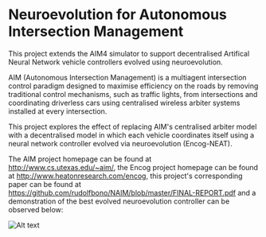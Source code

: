 # Neuroevolution for Autonomous Intersection Management

This project extends the AIM4 simulator to support decentralised Artifical Neural Network vehicle controllers evolved using neuroevolution.

AIM (Autonomous Intersection Management) is a multiagent intersection control paradigm designed to maximise efficiency on the roads by removing traditional control mechanisms, such as traffic lights, from intersections and coordinating driverless cars using centralised wireless arbiter systems installed at every intersection.

This project explores the effect of replacing AIM's centralised arbiter model with a decentralised model in which each vehicle coordinates itself using a neural network controller evolved via neuroevolution (Encog-NEAT).


The AIM project homepage can be found at http://www.cs.utexas.edu/~aim/, the Encog project homepage can be found at http://www.heatonresearch.com/encog, this project's corresponding paper can be found at https://github.com/rudolfbono/NAIM/blob/master/FINAL-REPORT.pdf and a demonstration of the best evolved neuroevolution controller can be observed below:

![Alt text](https://github.com/rudolfbono/NAIM/blob/master/NEAT%20demo.gif)
